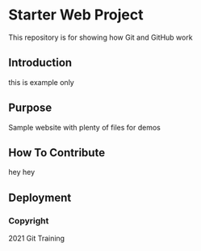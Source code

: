 # Starter Web Project

This repository is for showing how Git and GitHub work

## Introduction

this is example only

## Purpose

Sample website with plenty of files for demos

## How To Contribute

hey hey

## Deployment

### Copyright

2021 Git Training